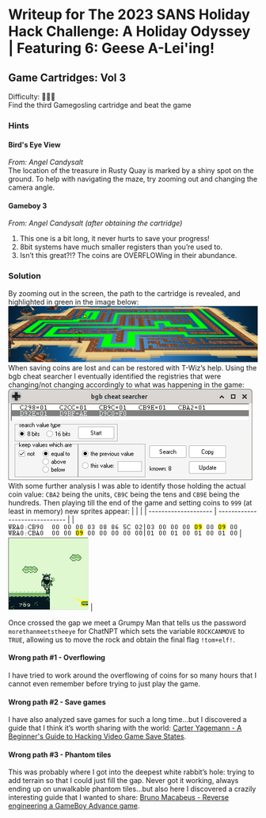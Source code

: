 # Writeup for The 2023 SANS Holiday Hack Challenge: A Holiday Odyssey \| Featuring 6: Geese A-Lei'ing!
## Game Cartridges: Vol 3
Difficulty: :christmas_tree::christmas_tree::christmas_tree:  
Find the third Gamegosling cartridge and beat the game

### Hints
#### Bird's Eye View
*From: Angel Candysalt*  
The location of the treasure in Rusty Quay is marked by a shiny spot on the ground. To help with navigating the maze, try zooming out and changing the camera angle.
#### Gameboy 3
*From: Angel Candysalt (after obtaining the cartridge)*  
1) This one is a bit long, it never hurts to save your progress! 
2) 8bit systems have much smaller registers than you’re used to. 
3) Isn’t this great?!? The coins are OVERFLOWing in their abundance.

### Solution
By zooming out in the screen, the path to the cartridge is revealed, and highlighted in green in the image below:
![maze](imgs/maze.png)  
When saving coins are lost and can be restored with T-Wiz’s help. Using the bgb cheat searcher I eventually identified the registries that were changing/not changing accordingly to what was happening in the game:
![bgb_cheat_searcher](imgs/bgb_cheat_searcher.png)  
With some further analysis I was able to identify those holding the actual coin value: `CBA2` being the units, `CB9C` being the tens and `CB9E` being the hundreds. Then playing till the end of the game and setting coins to `999` (at least in memory) new sprites appear:
|                      |                                |
| -------------------- | ------------------------------ |
| ![ram](imgs/ram.png) | ![the_jump](imgs/the_jump.png) |

Once crossed the gap we meet a Grumpy Man that tells us the password `morethanmeetstheeye` for ChatNPT which sets the variable `ROCKCANMOVE` to `TRUE`, allowing us to move the rock and obtain the final flag `!tom+elf!`.

#### Wrong path #1 - Overflowing
I have tried to work around the overflowing of coins for so many hours that I cannot even remember before trying to just play the game.
#### Wrong path #2 - Save games
I have also analyzed save games for such a long time...but I discovered a guide that I think it’s worth sharing with the world: [Carter Yagemann - A Beginner's Guide to Hacking Video Game Save States](https://carteryagemann.com/save-state-hacking-for-beginners.html).
#### Wrong path #3 - Phantom tiles
This was probably where I got into the deepest white rabbit’s hole: trying to add terrain so that I could just fill the gap. Never got it working, always ending up on unwalkable phantom tiles...but also here I discovered a crazily interesting guide that I wanted to share: [Bruno Macabeus - Reverse engineering a GameBoy Advance game](https://macabeus.medium.com/reverse-engineering-a-gameboy-advance-game-introduction-ec185bd8e02).
